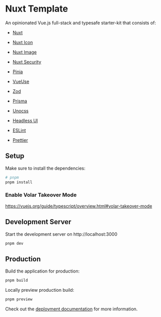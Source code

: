 # Nuxt Template

An opinionated Vue.js full-stack and typesafe starter-kit that consists of:

- [Nuxt](https://nuxt.com)
- [Nuxt Icon](https://github.com/nuxt-modules/icon)
- [Nuxt Image](https://github.com/nuxt/image)
- [Nuxt Security](https://nuxt-security.vercel.app)
- [Pinia](https://pinia.esm.dev)
- [VueUse](https://vueuse.org)
- [Zod](https://zod.dev)
- [Prisma](https://prisma.io)
- [Unocss](https://uno.antfu.me)
- [Headless UI](https://headlessui.com)

- [ESLint](https://eslint.org)
- [Prettier](https://prettier.io)

## Setup

Make sure to install the dependencies:

```bash
# pnpm
pnpm install
```

### Enable Volar Takeover Mode

https://vuejs.org/guide/typescript/overview.html#volar-takeover-mode

## Development Server

Start the development server on http://localhost:3000

```bash
pnpm dev
```

## Production

Build the application for production:

```bash
pnpm build
```

Locally preview production build:

```bash
pnpm preview
```

Check out the [deployment documentation](https://nuxt.com/docs/getting-started/deployment) for more information.
